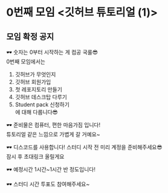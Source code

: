 # 0번째 모임 <깃허브 튜토리얼 (1)>
## 모임 확정 공지

🕶 숫자는 0부터 시작하는 게 컴공 국룰😎  
0번째 모임에서는  
1. 깃허브가 무엇인지  
2. 깃허브 회원가입  
3. 첫 레포지토리 만들기  
4. 깃허브 데스크탑 다루기  
5. Student pack 신청하기  
에 대해 다룹니다😎

🕶 준비물은 컴퓨터, 편한 마음가짐 입니다!  
튜토리얼 같은 느낌으로 가볍게 갈 거예요~

🕶 디스코드를 사용합니다! 스터디 시작 전 미리 계정을 준비해주세요😎  
잠시 후 초대링크 올릴게요

🕶 예정시간 1시간~1시간 반 정도입니다!

🕶 스터디 시간 투표도 참여해주세요~
